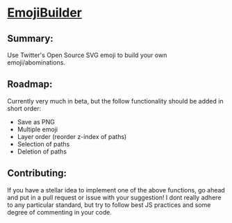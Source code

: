 # [EmojiBuilder](https://emoji.debijl.xyz/)

## Summary:

Use Twitter's Open Source SVG emoji to build your own emoji/abominations.

## Roadmap:  

Currently very much in beta, but the follow functionality should be added in short order:
- Save as PNG
- Multiple emoji
- Layer order (reorder z-index of paths)
- Selection of paths
- Deletion of paths

## Contributing:

If you have a stellar idea to implement one of the above functions, go ahead and put in a pull request or issue with your suggestion! I dont really adhere to any particular standard, but try to follow best JS practices and some degree of commenting in your code.
